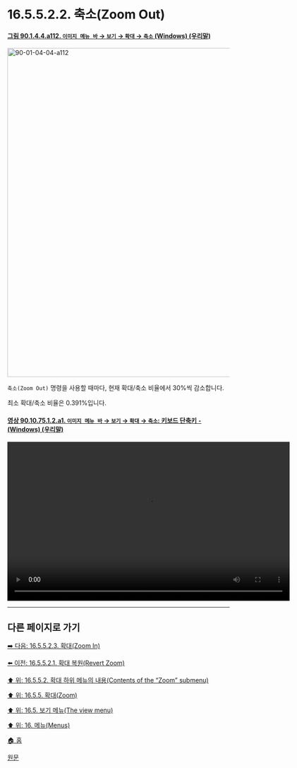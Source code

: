 # 16.5.5.2.2. 축소(Zoom Out)

<a id="90-01-04-04-a112"></a>

#### [그림 90.1.4.4.a112. `이미지 메뉴 바` → `보기` → `확대` → `축소` (Windows) (우리말)](./90-01-04-04-zoom.md#90-01-04-04-a112)
<img width="572" height="745" alt="90-01-04-04-a112" src="https://github.com/user-attachments/assets/339ed3b3-c176-4ad9-bc9f-9ff689ef509b" />

`축소(Zoom Out)` 명령을 사용할 때마다, 현재 확대/축소 비율에서 30%씩 감소합니다.

최소 확대/축소 비율은 0.391%입니다.

<a id="90-10-75-01-02-a1"></a>

#### [영상 90.10.75.1.2.a1. `이미지 메뉴 바` → `보기` → `확대` → `축소`: 키보드 단축키 `-` (Windows) (우리말)](./90-10-75-01-02-zoom_out.md#90-10-75-01-02-a1)
<video controls="controls" width="640" height="360" src="https://github.com/user-attachments/assets/85c0e6bf-6f97-4dce-94ec-42f6b1e8dff0"></video>

***

## 다른 페이지로 가기

[➡️ 다음: 16.5.5.2.3. 확대(Zoom In)](./16-05-05-02-03-zoom_in.md)

[⬅️ 이전: 16.5.5.2.1. 확대 복원(Revert Zoom)](./16-05-05-02-01-revert_zoom.md)

[⬆️ 위: 16.5.5.2. 확대 하위 메뉴의 내용(Contents of the “Zoom” submenu)](./16-05-05-02-00-contents_of_the_zoom_submenu.md)

[⬆️ 위: 16.5.5. 확대(Zoom)](./16-05-05-00-zoom.md)

[⬆️ 위: 16.5. 보기 메뉴(The view menu)](./16-05-00-the-view-menu.md)

[⬆️ 위: 16. 메뉴(Menus)](./16-00-menus.md)

[🏠 홈](./00-home.md)

[원문](https://docs.gimp.org/2.10/ko/gimp-view-zoom.html#idm25471)